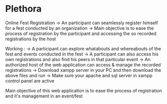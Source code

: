 # Plethora
Online Fest Registration
-> An participant can seamlessly register himself for a fest conducted by an organization 
-> Main objective is to ease the process of registration by the participant and accessing the so recorded registrations by the host 

Working : -> A participant can explore whatabouts and whereabouts of the fest and events conducted in the fest 
-> A participant can also access his own registrations and also find his peers in that particular event 
-> An authorized host of the web application can access & manage the recorded registrations 
-> Download xampp server in your PC and then download the above files and run 
-> Make sure your apache and sql server in xampp control panel are active 

Main objective of this web application is to ease the process of registration and it's management in an event/fest 
